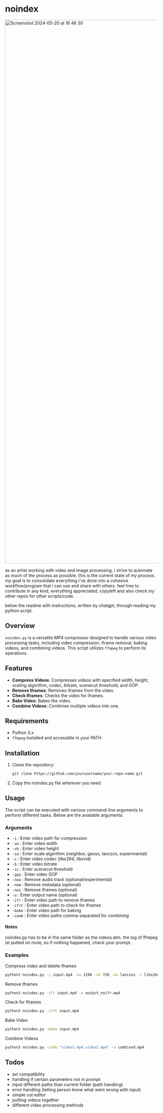 # noindex

<img width="1792" alt="Screenshot 2024-05-20 at 18 46 30" src="https://github.com/nikischwdrtr/noindex/assets/40233850/351cbfb4-3df8-4b14-8682-375769fda1b6">

as an artist working with video and image processing, i strive to automate as much of the process as possible. this is the current state of my process. my goal is to consolidate everything i've done into a cohesive workflow/program that i can use and share with others. feel free to contribute in any kind, everything appreciated, copyleft and also check my other repos for other scripts/code.

below the readme with instructions, written by chatgpt, through reading my python script.

## Overview
`noindex.py` is a versatile MP4 compressor designed to handle various video processing tasks, including video compression, iframe removal, baking videos, and combining videos. This script utilizes `ffmpeg` to perform its operations.

## Features
- **Compress Videos**: Compresses videos with specified width, height, scaling algorithm, codec, bitrate, scenecut threshold, and GOP.
- **Remove Iframes**: Removes iframes from the video.
- **Check Iframes**: Checks the video for iframes.
- **Bake Video**: Bakes the video.
- **Combine Videos**: Combines multiple videos into one.

## Requirements
- Python 3.x
- `ffmpeg` installed and accessible in your PATH

## Installation
1. Clone the repository:
    ```bash
    git clone https://github.com/yourusername/your-repo-name.git
    ```
2. Copy the noindex.py file wherever you need

## Usage
The script can be executed with various command-line arguments to perform different tasks. Below are the available arguments:

### Arguments
- `-i` : Enter video path for compression
- `-vw` : Enter video width
- `-vh` : Enter video height
- `-sa` : Enter scale algorithm (neighbor, gauss, lanczos, experimental)
- `-c` : Enter video codec (libx264, libxvid)
- `-b` : Enter video bitrate
- `-sc` : Enter scenecut threshold
- `-gop` : Enter video GOP
- `-noa` : Remove audio track (optional/experimental)
- `-nom` : Remove metadata (optional)
- `-noi` : Remove iframes (optional)
- `-o` : Enter output name (optional)
- `-ifr` : Enter video path to remove iframes
- `-ifrC` : Enter video path to check for iframes
- `-bake` : Enter video path for baking
- `-comb` : Enter video paths comma-separated for combining

#### Notes
noindex.py has to be in the same folder as the videos atm. the log of ffmpeg ist putted on mute, so if nothing happened, check your prompt.

### Examples
Compress video and delete Iframes
```bash
python3 noindex.py -i input.mp4 -vw 1280 -vh 720 -sa lanczos -c libx264 -b 1000 -sc 40 -gop 250 -noa -nom -o output.mp4
```
Remove Iframes
```bash
python3 noindex.py -ifr input.mp4 -o output_noifr.mp4
```
Check for Iframes
```bash
python3 noindex.py -ifrC input.mp4
```
Bake Video
```bash
python3 noindex.py -bake input.mp4
```
Combine Videos
```bash
python3 noindex.py -comb "video1.mp4,video2.mp4" -o combined.mp4
```

## Todos
- avi compatibility
- handling if certain parameters not in prompt
- input different paths than current folder (path handling)
- error handling (letting person know what went wrong with input)
- simple cut editor
- putting videos together
- different video processing methods
